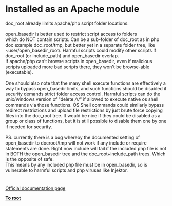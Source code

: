 # Installed as an Apache module



doc_root already limits apache/php script folder locations.<br><br>open_basedir is better used to restrict script access to folders<br>which do NOT contain scripts. Can be a sub-folder of doc_root as in php doc example doc_root/tmp, but better yet in a separate folder tree, like ~user/open_basedir_root/. Harmful scripts could modify other scripts if doc_root (or include_path) and open_basedir overlap.<br>If apache/php can&apos;t browse scripts in open_basedir, even if malicious scripts uploaded more bad scripts there, they won&apos;t be browse-able (executable). <br><br>One should also note that the many shell execute functions are effectively a way to bypass open_basedir limits, and such functions should be disabled if security demands strict folder access control. Harmful scripts can do the unix/windows version of "delete */*/*/*" if allowed to execute native os shell commands via those functions. OS Shell commands could similarly bypass redirect restrictions and upload file restrictions by just brute force copying files into the doc_root tree. It would be nice if they could be disabled as a group or class of functions, but it is still possible to disable them one by one if needed for security.<br><br>PS. currently there is a bug whereby the documented setting of open_basedir to docroot/tmp will not work if any include or require statements are done. Right now include will fail if the included php file is not in BOTH the open_basedir tree and the doc_root+include_path trees. Which is the opposite of safe.<br>This means by any included php file must be in open_basedir, so is vulnerable to harmful scripts and php viruses like Injektor.  

#

[Official documentation page](https://www.php.net/manual/en/security.apache.php)

**[To root](/README.md)**